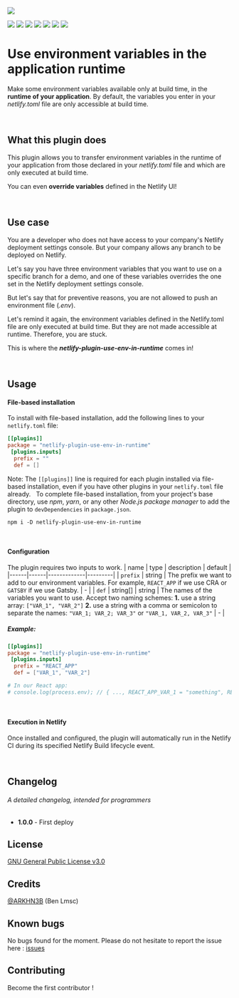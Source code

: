![](https://github.com/ARKHN3B/netlify-plugin-use-env-in-runtime/blob/main/assets/img/banner.png)

![](https://img.shields.io/badge/build-success-success)
![](https://img.shields.io/badge/tests-100%25-success)
![](https://img.shields.io/npm/dw/netlify-plugin-use-env-in-runtime)
![](https://img.shields.io/github/issues/arkhn3b/netlify-plugin-use-env-in-runtime)
![](https://img.shields.io/github/repo-size/arkhn3b/netlify-plugin-use-env-in-runtime)
![](https://img.shields.io/github/license/arkhn3b/netlify-plugin-use-env-in-runtime)
![](https://img.shields.io/github/stars/arkhn3b/netlify-plugin-use-env-in-runtime?style=social)

# Use environment variables in the application runtime


Make some environment variables available only at build time, in the **runtime of your application**.
By default, the variables you enter in your *netlify.toml* file are only accessible at build time.

&nbsp;
## What this plugin does

This plugin allows you to transfer environment variables in the runtime of your application from those declared in your *netlify.toml* file and which are only executed at build time.

You can even **override variables** defined in the Netlify UI!

&nbsp;
## Use case

You are a developer who does not have access to your company's Netlify deployment settings console. But your company allows any branch to be deployed on Netlify.

Let's say you have three environment variables that you want to use on a specific branch for a demo, and one of these variables overrides the one set in the Netlify deployment settings console.

But let's say that for preventive reasons, you are not allowed to push an environment file (*.env*).

Let's remind it again, the environment variables defined in the Netlify.toml file are only executed at build time. But they are not made accessible at runtime. Therefore, you are stuck.

This is where the ***netlify-plugin-use-env-in-runtime*** comes in!

&nbsp;
## Usage
#### File-based installation
To install with file-based installation, add the following lines to your `netlify.toml` file:
```toml
[[plugins]]  
package = "netlify-plugin-use-env-in-runtime"  
 [plugins.inputs]  
  prefix = ""  
  def = []
```
Note: The `[[plugins]]` line is required for each plugin installed via file-based installation, even if you have other plugins in your `netlify.toml` file already.
&nbsp;
To complete file-based installation, from your project's base directory, use *npm*, *yarn*, or any other *Node.js package manager* to add the plugin to `devDependencies` in `package.json`.
```
npm i -D netlify-plugin-use-env-in-runtime
```

&nbsp;
#### Configuration
The plugin requires two inputs to work.
| name | type | description | default |
|------|------|-------------|---------|
| `prefix` | string | The prefix we want to add to our environment variables. For example, `REACT_APP` if we use CRA or `GATSBY` if we use Gatsby. | - |
| `def` | string[] \| string | The names of the variables you want to use. Accept two naming schemes:  **1.** use a string array: `["VAR_1", "VAR_2"]` **2.** use a string with a comma or semicolon to separate the names: `"VAR_1; VAR_2; VAR_3"` or `"VAR_1, VAR_2, VAR_3"`  | - |

##### *Example:*
```toml
[[plugins]]  
package = "netlify-plugin-use-env-in-runtime"  
 [plugins.inputs]  
  prefix = "REACT_APP"  
  def = ["VAR_1", "VAR_2"]

# In our React app:
# console.log(process.env); // { ..., REACT_APP_VAR_1 = "something", REACT_APP_VAR_2 = "something else" }
```

&nbsp;
#### Execution in Netlify
Once installed and configured, the plugin will automatically run in the Netlify CI during its specified Netlify Build lifecycle event.

&nbsp;
## Changelog
###### A detailed changelog, intended for programmers
- **1.0.0** - First deploy

## License
[GNU General Public License v3.0](https://github.com/ARKHN3B/netlify-plugin-use-env-in-runtime/blob/main/LICENSE)

## Credits
[@ARKHN3B](https://github.com/ARKHN3B) (Ben Lmsc)

## Known bugs
No bugs found for the moment. Please do not hesitate to report the issue here : [issues](https://github.com/ARKHN3B/netlify-plugin-use-env-in-runtime/issues)

## Contributing
Become the first contributor ! 
